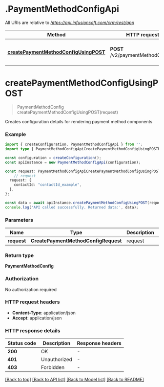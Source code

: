 # .PaymentMethodConfigApi

All URIs are relative to *https://api.infusionsoft.com/crm/rest/app*

Method | HTTP request | Description
------------- | ------------- | -------------
[**createPaymentMethodConfigUsingPOST**](PaymentMethodConfigApi.md#createPaymentMethodConfigUsingPOST) | **POST** /v2/paymentMethodConfigs | Create Payment Method Configuration


# **createPaymentMethodConfigUsingPOST**
> PaymentMethodConfig createPaymentMethodConfigUsingPOST(request)

Creates configuration details for rendering payment method components

### Example


```typescript
import { createConfiguration, PaymentMethodConfigApi } from '';
import type { PaymentMethodConfigApiCreatePaymentMethodConfigUsingPOSTRequest } from '';

const configuration = createConfiguration();
const apiInstance = new PaymentMethodConfigApi(configuration);

const request: PaymentMethodConfigApiCreatePaymentMethodConfigUsingPOSTRequest = {
    // request
  request: {
    contactId: "contactId_example",
  },
};

const data = await apiInstance.createPaymentMethodConfigUsingPOST(request);
console.log('API called successfully. Returned data:', data);
```


### Parameters

Name | Type | Description  | Notes
------------- | ------------- | ------------- | -------------
 **request** | **CreatePaymentMethodConfigRequest**| request |


### Return type

**PaymentMethodConfig**

### Authorization

No authorization required

### HTTP request headers

 - **Content-Type**: application/json
 - **Accept**: application/json


### HTTP response details
| Status code | Description | Response headers |
|-------------|-------------|------------------|
**200** | OK |  -  |
**401** | Unauthorized |  -  |
**403** | Forbidden |  -  |

[[Back to top]](#) [[Back to API list]](README.md#documentation-for-api-endpoints) [[Back to Model list]](README.md#documentation-for-models) [[Back to README]](README.md)


